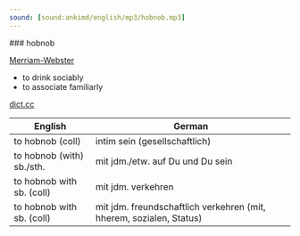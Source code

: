 ```yaml
---
sound: [sound:ankimd/english/mp3/hobnob.mp3]
---
```


\### hobnob

[Merriam-Webster](https://www.merriam-webster.com/dictionary/hobnob)

- to drink sociably
- to associate familiarly

[dict.cc](https://www.dict.cc/hobnob)

| English        | German       |
| -------------- | ------------ |
| to hobnob (coll) | intim sein (gesellschaftlich) |
| to hobnob (with) sb./sth. | mit jdm./etw. auf Du und Du sein |
| to hobnob with sb. (coll) | mit jdm. verkehren |
| to hobnob with sb. (coll) | mit jdm. freundschaftlich verkehren (mit, hherem, sozialen, Status) |
